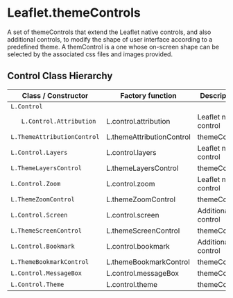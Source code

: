 # Leaflet.themeControls

A set of themeControls that extend the Leaflet native controls, and also additional controls, to modify the shape of user interface according to a predefined theme. A themControl is a one whose on-screen shape can be selected by the associated css files and images provided.

## Control Class Hierarchy

| Class / Constructor                     | Factory function          | Description            |
|-----------------------------------------|---------------------------|------------------------|
| `L.Control`                               |                           |                        |
|	`   L.Control.Attribution`             | L.control.attribution     | Leaflet native control |
|	`L.ThemeAttributionControl` | L.themeAttributionControl | themeControl           |
|	`L.Control.Layers`                  | L.control.layers          | Leaflet native control |
|	`L.ThemeLayersControl`      | L.themeLayersControl      | themeControl           |
|	`L.Control.Zoom`                    | L.control.zoom            | Leaflet native control |
|	`L.ThemeZoomControl`        | L.themeZoomControl        | themeControl           |
|	`L.Control.Screen`                  | L.control.screen          | Additional control     |
|	`L.ThemeScreenControl`      | L.themeScreenControl      | themeControl           |
|	`L.Control.Bookmark`                | L.control.bookmark        | Additional control     |
|	`L.ThemeBookmarkControl`    | L.themeBookmarkControl    | themeControl           |
|	`L.Control.MessageBox`              | L.control.messageBox      | themeControl           |
|	`L.Control.Theme`                   | L.control.theme           | themeControl           |
